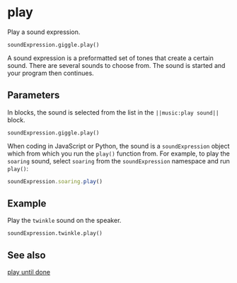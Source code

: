 # play

Play a sound expression.

```sig
soundExpression.giggle.play()
```

A sound expression is a preformatted set of tones that create a certain sound. There are several sounds to choose from. The sound is started and your program then continues.

## Parameters

In blocks, the sound is selected from the list in the ``||music:play sound||`` block.

```block
soundExpression.giggle.play()
```

When coding in JavaScript or Python, the sound is a ``soundExpression`` object which from which you run the ``play()`` function from. For example, to play the ``soaring`` sound, select ``soaring`` from the ``soundExpression`` namespace and run ``play()``:

```typescript
soundExpression.soaring.play()
```

## Example

Play the ``twinkle`` sound on the speaker.

```blocks
soundExpression.twinkle.play()
```

## See also

[play until done](/reference/music/play-until-done)